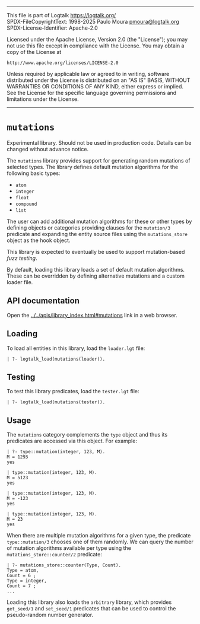 ________________________________________________________________________

This file is part of Logtalk <https://logtalk.org/>  
SPDX-FileCopyrightText: 1998-2025 Paulo Moura <pmoura@logtalk.org>  
SPDX-License-Identifier: Apache-2.0

Licensed under the Apache License, Version 2.0 (the "License");
you may not use this file except in compliance with the License.
You may obtain a copy of the License at

    http://www.apache.org/licenses/LICENSE-2.0

Unless required by applicable law or agreed to in writing, software
distributed under the License is distributed on an "AS IS" BASIS,
WITHOUT WARRANTIES OR CONDITIONS OF ANY KIND, either express or implied.
See the License for the specific language governing permissions and
limitations under the License.
________________________________________________________________________


`mutations`
===========

Experimental library. Should not be used in production code. Details can
be changed without advance notice.

The `mutations` library provides support for generating random mutations
of selected types. The library defines default mutation algorithms for the
following basic types:

- `atom`
- `integer`
- `float`
- `compound`
- `list`

The user can add additional mutation algorithms for these or other types
by defining objects or categories providing clauses for the `mutation/3`
predicate and expanding the entity source files using the `mutations_store`
object as the hook object.

This library is expected to eventually be used to support mutation-based
_fuzz testing_.

By default, loading this library loads a set of default mutation algorithms.
These can be overridden by defining alternative mutations and a custom loader
file.


API documentation
-----------------

Open the [../../apis/library_index.html#mutations](../../apis/library_index.html#mutations)
link in a web browser.


Loading
-------

To load all entities in this library, load the `loader.lgt` file:

	| ?- logtalk_load(mutations(loader)).


Testing
-------

To test this library predicates, load the `tester.lgt` file:

	| ?- logtalk_load(mutations(tester)).


Usage
-----

The `mutations` category complements the `type` object and thus its predicates
are accessed via this object. For example:

	| ?- type::mutation(integer, 123, M).
	M = 1293
	yes

	| type::mutation(integer, 123, M).
	M = 5123
	yes

	| type::mutation(integer, 123, M).
	M = -123
	yes

	| type::mutation(integer, 123, M).
	M = 23
	yes

When there are multiple mutation algorithms for a given type, the predicate
`type::mutation/3` chooses one of them randomly. We can query the number of
mutation algorithms available per type using the `mutations_store::counter/2`
predicate:

	| ?- mutations_store::counter(Type, Count).
	Type = atom,
	Count = 6 ;
	Type = integer,
	Count = 7 ;
	...

Loading this library also loads the `arbitrary` library, which provides
`get_seed/1` and `set_seed/1` predicates that can be used to control the
pseudo-random number generator.
